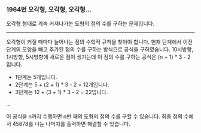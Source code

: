 ### 1964번 오각형, 오각형, 오각형...

오각형 형태로 계속 커져나가는 도형의 점의 수를 구하는 문제입니다.

---

오각형이 커질 때마다 늘어나는 점의 수학적 규칙을 찾아야 합니다. 현재 단계에서 이전 단계의 모양을 빼고 추가된 점의 수를 구하는 방식으로 공식을 구하였습니다. 10시방향, 1시방향, 5시방향에 새로운 점이 생기는데 이 점의 수를 구하는 공식은 (n + 1) * 3 - 2입니다.

- 1단계는 5개입니다.
- 2단계는 5 + (2 + 1) * 3 - 2 = 12개입니다.
- 3단계는 12 + (3 + 1) * 3 - 2 = 22입니다.

...

이 공식을 n까지 수행하면 n번 째의 도형의 점의 수를 구할 수 있습니다. 최종 점의 수에서 45678를 나눈 나머지를 출력하면 해결할 수 있습니다.
